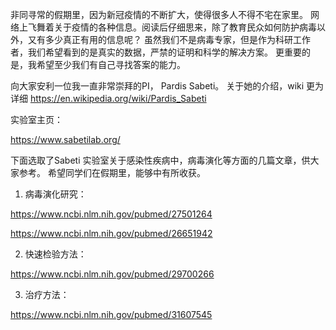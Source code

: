 非同寻常的假期里，因为新冠疫情的不断扩大，使得很多人不得不宅在家里。
网络上飞舞着关于疫情的各种信息。阅读后仔细思来，除了教育民众如何防护病毒以外，又有多少真正有用的信息呢？
虽然我们不是病毒专家，但是作为科研工作者，我们希望看到的是真实的数据，严禁的证明和科学的解决方案。
更重要的是，我希望至少我们有自己寻找答案的能力。

向大家安利一位我一直非常崇拜的PI， Pardis Sabeti。 
关于她的介绍，wiki 更为详细
https://en.wikipedia.org/wiki/Pardis_Sabeti

实验室主页： 

https://www.sabetilab.org/

下面选取了Sabeti 实验室关于感染性疾病中，病毒演化等方面的几篇文章，供大家参考。
希望同学们在假期里，能够中有所收获。

1. 病毒演化研究：

 https://www.ncbi.nlm.nih.gov/pubmed/27501264
 
 https://www.ncbi.nlm.nih.gov/pubmed/26651942
 
2. 快速检验方法：

https://www.ncbi.nlm.nih.gov/pubmed/29700266


3. 治疗方法：

https://www.ncbi.nlm.nih.gov/pubmed/31607545


